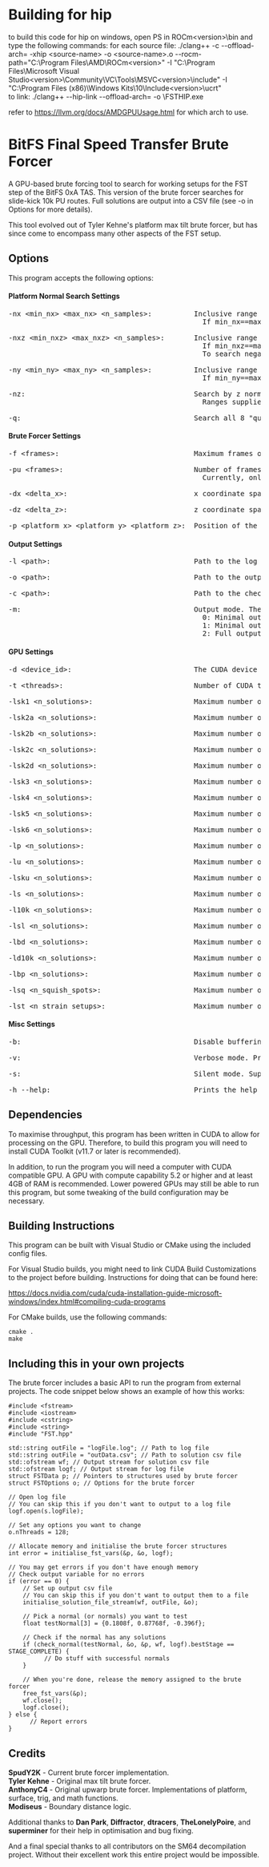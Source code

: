 # Building for hip 
to build this code for hip on windows, open PS in ROCm\<version>\bin and type the following commands:
  for each source file:
    ./clang++ -c --offload-arch=<arch> -xhip <path-to-directory>\<source-name> -o <path-to-directory>\<source-name>.o --rocm-path="C:\Program Files\AMD\ROCm\<version>" -I "C:\Program Files\Microsoft Visual Studio\<version>\Community\VC\Tools\MSVC\<version>\include" -I "C:\Program Files (x86)\Windows Kits\10\Include\<version>\ucrt"  
  to link:
  ./clang++ --hip-link --offload-arch=<arch> <source-files> -o <path-to-source-files>\FSTHIP.exe

refer to https://llvm.org/docs/AMDGPUUsage.html for which arch to use.



# BitFS Final Speed Transfer Brute Forcer
A GPU-based brute forcing tool to search for working setups for the FST step of the BitFS 0xA TAS. This version of the brute forcer searches for slide-kick 10k PU routes. Full solutions are output into a CSV file (see -o in Options for more details).

This tool evolved out of Tyler Kehne's platform max tilt brute forcer, but has since come to encompass many other aspects of the FST setup.

## Options ##
This program accepts the following options:

#### Platform Normal Search Settings ####
<pre>
-nx &lt;min_nx&gt; &lt;max_nx&gt; &lt;n_samples&gt;:          Inclusive range of x normals to be considered, and the number of normals to sample.
                                              If min_nx==max_nx then n_samples will be set to 1.
  
-nxz &lt;min_nxz&gt; &lt;max_nxz&gt; &lt;n_samples&gt;:       Inclusive range of xz sums to be considered, and the number of z normals to sample.
                                              If min_nxz==max_nxz then n_samples will be set to 1.
                                              To search negative z normals, set to min_nxz and max_nxz to negative values.
  
-ny &lt;min_ny&gt; &lt;max_ny&gt; &lt;n_samples&gt;:          Inclusive range of y normals to be considered, and the number of normals to sample.
                                              If min_ny==max_ny then n_samples will be set to 1.

-nz:                                        Search by z normal instead of xz sum.
                                              Ranges supplied with -nxz will be converted to z normal ranges.
  
-q:                                         Search all 8 "quadrants" simultaneously. Overrides platform position set by -p.
</pre>

#### Brute Forcer Settings ####
<pre>
-f &lt;frames&gt;:                                Maximum frames of platform tilt considered.
  
-pu &lt;frames&gt;:                               Number of frames of PU movement for 10k PU route.
                                              Currently, only 3 frame routes are supported.
  
-dx &lt;delta_x&gt;:                              x coordinate spacing of positions on the platform.
  
-dz &lt;delta_z&gt;:                              z coordinate spacing of positions on the platform.
  
-p &lt;platform_x&gt; &lt;platform_y&gt; &lt;platform_z&gt;:  Position of the pyramid platform.
</pre>
#### Output Settings ####
<pre>
-l &lt;path&gt;:                                  Path to the log file.
  
-o &lt;path&gt;:                                  Path to the output file.

-c &lt;path&gt;:                                  Path to the checkpoint file.

-m:                                         Output mode. The amount of detail provided in the output file.
                                              0: Minimal output. Prints all normals with full solutions, along with number of full solutions found.
                                              1: Minimal output with partial solutions. Prints all normals with 10k partial solutions or better, along with the latest stage with solutions.
                                              2: Full output. Prints all normals with full solutions, along with full details of the setup.
</pre>
#### GPU Settings ####
<pre>
-d &lt;device_id&gt;:                             The CUDA device used to run the program.
  
-t &lt;threads&gt;:                               Number of CUDA threads to assign to the program.
  
-lsk1 &lt;n_solutions&gt;:                        Maximum number of slide kick phase 1 solutions for 10k setup search.
  
-lsk2a &lt;n_solutions&gt;:                       Maximum number of slide kick phase 2a solutions for 10k setup search.
  
-lsk2b &lt;n_solutions&gt;:                       Maximum number of slide kick phase 2b solutions for 10k setup search.
  
-lsk2c &lt;n_solutions&gt;:                       Maximum number of slide kick phase 2c solutions for 10k setup search.
  
-lsk2d &lt;n_solutions&gt;:                       Maximum number of slide kick phase 2d solutions for 10k setup search.
  
-lsk3 &lt;n_solutions&gt;:                        Maximum number of slide kick phase 3 solutions for 10k setup search.
  
-lsk4 &lt;n_solutions&gt;:                        Maximum number of slide kick phase 4 solutions for 10k setup search.
  
-lsk5 &lt;n_solutions&gt;:                        Maximum number of slide kick phase 5 solutions for 10k setup search.
  
-lsk6 &lt;n_solutions&gt;:                        Maximum number of slide kick phase 6 solutions for 10k setup search.
  
-lp &lt;n_solutions&gt;:                          Maximum number of platform tilt solutions.
  
-lu &lt;n_solutions&gt;:                          Maximum number of upwarp solutions.
  
-lsku &lt;n_solutions&gt;:                        Maximum number of slide kick upwarp solutions.
  
-ls &lt;n_solutions&gt;:                          Maximum number of speed solutions.
  
-l10k &lt;n_solutions&gt;:                        Maximum number of 10k solutions.
  
-lsl &lt;n_solutions&gt;:                         Maximum number of slide solutions.
  
-lbd &lt;n_solutions&gt;:                         Maximum number of breakdance solutions.
  
-ld10k &lt;n_solutions&gt;:                       Maximum number of double 10k solutions.
  
-lbp &lt;n_solutions&gt;:                         Maximum number of bully push solutions.
  
-lsq &lt;n_squish_spots&gt;:                      Maximum number of squish spots.
  
-lst &lt;n_strain_setups&gt;:                     Maximum number of strain setups.
</pre>
#### Misc Settings ####
<pre>
-b:                                         Disable buffering on stdout and stderr.

-v:                                         Verbose mode. Prints all parameters used in the brute forcer.

-s:                                         Silent mode. Suppresses all print statements output by the brute forcer.
  
-h --help:                                  Prints the help text.
</pre>

## Dependencies ##
To maximise throughput, this program has been written in CUDA to allow for processing on the GPU. Therefore, to build this program you will need to install CUDA Toolkit (v11.7 or later is recommended).  

In addition, to run the program you will need a computer with CUDA compatible GPU. A GPU with compute capability 5.2 or higher and at least 4GB of RAM is recommended. Lower powered GPUs may still be able to run this program, but some tweaking of the build configuration may be necessary.

## Building Instructions ##
This program can be built with Visual Studio or CMake using the included config files. 

For Visual Studio builds, you might need to link CUDA Build Customizations to the project before building. Instructions for doing that can be found here:

https://docs.nvidia.com/cuda/cuda-installation-guide-microsoft-windows/index.html#compiling-cuda-programs

For CMake builds, use the following commands:

```
cmake .
make
```

## Including this in your own projects ##
The brute forcer includes a basic API to run the program from external projects. The code snippet below shows an example of how this works:

```
#include <fstream>
#include <iostream>
#include <cstring>
#include <string>
#include "FST.hpp"
  
std::string outFile = "logFile.log"; // Path to log file
std::string outFile = "outData.csv"; // Path to solution csv file
std::ofstream wf; // Output stream for solution csv file
std::ofstream logf; // Output stream for log file
struct FSTData p; // Pointers to structures used by brute forcer
struct FSTOptions o; // Options for the brute forcer

// Open log file
// You can skip this if you don't want to output to a log file
logf.open(s.logFile);

// Set any options you want to change
o.nThreads = 128;

// Allocate memory and initialise the brute forcer structures
int error = initialise_fst_vars(&p, &o, logf);

// You may get errors if you don't have enough memory
// Check output variable for no errors
if (error == 0) {
    // Set up output csv file
    // You can skip this if you don't want to output them to a file
    initialise_solution_file_stream(wf, outFile, &o);

    // Pick a normal (or normals) you want to test
    float testNormal[3] = {0.1808f, 0.87768f, -0.396f};
  
    // Check if the normal has any solutions
    if (check_normal(testNormal, &o, &p, wf, logf).bestStage == STAGE_COMPLETE) {
          // Do stuff with successful normals
    }

    // When you're done, release the memory assigned to the brute forcer
    free_fst_vars(&p);
    wf.close();
    logf.close();
} else {
      // Report errors
}
```

## Credits ##
**SpudY2K** - Current brute forcer implementation.  
**Tyler Kehne** - Original max tilt brute forcer.  
**AnthonyC4** - Original upwarp brute forcer. Implementations of platform, surface, trig, and math functions.  
**Modiseus** - Boundary distance logic.  

Additional thanks to **Dan Park**, **Diffractor**,  **dtracers**, **TheLonelyPoire**, and **superminer** for their help in optimisation and bug fixing.  

And a final special thanks to all contributors on the SM64 decompilation project. Without their excellent work this entire project would be impossible.
